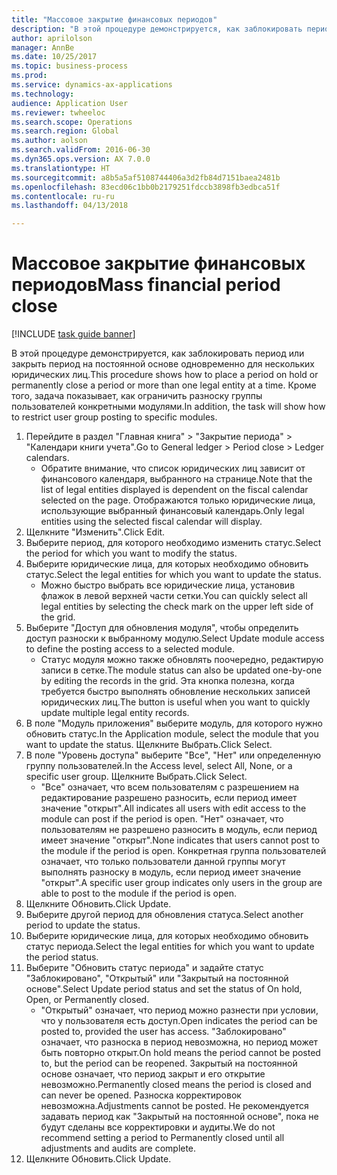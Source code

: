 ```yaml
--- 
title: "Массовое закрытие финансовых периодов"
description: "В этой процедуре демонстрируется, как заблокировать период или закрыть период на постоянной основе одновременно для нескольких юридических лиц."
author: aprilolson
manager: AnnBe
ms.date: 10/25/2017
ms.topic: business-process
ms.prod: 
ms.service: dynamics-ax-applications
ms.technology: 
audience: Application User
ms.reviewer: twheeloc
ms.search.scope: Operations
ms.search.region: Global
ms.author: aolson
ms.search.validFrom: 2016-06-30
ms.dyn365.ops.version: AX 7.0.0
ms.translationtype: HT
ms.sourcegitcommit: a8b5a5af5108744406a3d2fb84d7151baea2481b
ms.openlocfilehash: 83ecd06c1bb0b2179251fdccb3898fb3edbca51f
ms.contentlocale: ru-ru
ms.lasthandoff: 04/13/2018

---
```

# <a name="mass-financial-period-close"></a><span data-ttu-id="7b85e-103">Массовое закрытие финансовых периодов</span><span class="sxs-lookup"><span data-stu-id="7b85e-103">Mass financial period close</span></span>

[!INCLUDE [task guide banner](../../includes/task-guide-banner.md)]

<span data-ttu-id="7b85e-104">В этой процедуре демонстрируется, как заблокировать период или закрыть период на постоянной основе одновременно для нескольких юридических лиц.</span><span class="sxs-lookup"><span data-stu-id="7b85e-104">This procedure shows how to place a period on hold or permanently close a period or more than one legal entity at a time.</span></span> <span data-ttu-id="7b85e-105">Кроме того, задача показывает, как ограничить разноску группы пользователей конкретными модулями.</span><span class="sxs-lookup"><span data-stu-id="7b85e-105">In addition, the task will show how to restrict user group posting to specific modules.</span></span>

1. <span data-ttu-id="7b85e-106">Перейдите в раздел "Главная книга" > "Закрытие периода" > "Календари книги учета".</span><span class="sxs-lookup"><span data-stu-id="7b85e-106">Go to General ledger > Period close > Ledger calendars.</span></span>
    * <span data-ttu-id="7b85e-107">Обратите внимание, что список юридических лиц зависит от финансового календаря, выбранного на странице.</span><span class="sxs-lookup"><span data-stu-id="7b85e-107">Note that the list of legal entities displayed is dependent on the fiscal calendar selected on the page.</span></span> <span data-ttu-id="7b85e-108">Отображаются только юридические лица, использующие выбранный финансовый календарь.</span><span class="sxs-lookup"><span data-stu-id="7b85e-108">Only legal entities using the selected fiscal calendar will display.</span></span>  
2. <span data-ttu-id="7b85e-109">Щелкните "Изменить".</span><span class="sxs-lookup"><span data-stu-id="7b85e-109">Click Edit.</span></span>
3. <span data-ttu-id="7b85e-110">Выберите период, для которого необходимо изменить статус.</span><span class="sxs-lookup"><span data-stu-id="7b85e-110">Select the period for which you want to modify the status.</span></span>
4. <span data-ttu-id="7b85e-111">Выберите юридические лица, для которых необходимо обновить статус.</span><span class="sxs-lookup"><span data-stu-id="7b85e-111">Select the legal entities for which you want to update the status.</span></span>
    * <span data-ttu-id="7b85e-112">Можно быстро выбрать все юридические лица, установив флажок в левой верхней части сетки.</span><span class="sxs-lookup"><span data-stu-id="7b85e-112">You can quickly select all legal entities  by selecting the check mark on the upper left side of the grid.</span></span>  
5. <span data-ttu-id="7b85e-113">Выберите "Доступ для обновления модуля", чтобы определить доступ разноски к выбранному модулю.</span><span class="sxs-lookup"><span data-stu-id="7b85e-113">Select Update module access to define the posting access to a selected module.</span></span>
    * <span data-ttu-id="7b85e-114">Статус модуля можно также обновлять поочередно, редактирую записи в сетке.</span><span class="sxs-lookup"><span data-stu-id="7b85e-114">The module status can also be updated one-by-one by editing the records in the grid.</span></span> <span data-ttu-id="7b85e-115">Эта кнопка полезна, когда требуется быстро выполнять обновление нескольких записей юридических лиц.</span><span class="sxs-lookup"><span data-stu-id="7b85e-115">The button is useful when you want to quickly update multiple legal entity records.</span></span>  
6. <span data-ttu-id="7b85e-116">В поле "Модуль приложения" выберите модуль, для которого нужно обновить статус.</span><span class="sxs-lookup"><span data-stu-id="7b85e-116">In the Application module, select the module that you want to update the status.</span></span> <span data-ttu-id="7b85e-117">Щелкните Выбрать.</span><span class="sxs-lookup"><span data-stu-id="7b85e-117">Click Select.</span></span>
7. <span data-ttu-id="7b85e-118">В поле "Уровень доступа" выберите "Все", "Нет" или определенную группу пользователей.</span><span class="sxs-lookup"><span data-stu-id="7b85e-118">In the Access level, select All, None, or a specific user group.</span></span> <span data-ttu-id="7b85e-119">Щелкните Выбрать.</span><span class="sxs-lookup"><span data-stu-id="7b85e-119">Click Select.</span></span>
    * <span data-ttu-id="7b85e-120">"Все" означает, что всем пользователям с разрешением на редактирование разрешено разносить, если период имеет значение "открыт".</span><span class="sxs-lookup"><span data-stu-id="7b85e-120">All indicates all users with edit access to the module can post if the period is open.</span></span> <span data-ttu-id="7b85e-121">"Нет" означает, что пользователям не разрешено разносить в модуль, если период имеет значение "открыт".</span><span class="sxs-lookup"><span data-stu-id="7b85e-121">None indicates that users cannot post to the module if the period is open.</span></span> <span data-ttu-id="7b85e-122">Конкретная группа пользователей означает, что только пользователи данной группы могут выполнять разноску в модуль, если период имеет значение "открыт".</span><span class="sxs-lookup"><span data-stu-id="7b85e-122">A specific user group indicates only users in the group are able to post to the module if the period is open.</span></span>  
8. <span data-ttu-id="7b85e-123">Щелкните Обновить.</span><span class="sxs-lookup"><span data-stu-id="7b85e-123">Click Update.</span></span>
9. <span data-ttu-id="7b85e-124">Выберите другой период для обновления статуса.</span><span class="sxs-lookup"><span data-stu-id="7b85e-124">Select another period to update the status.</span></span>
10. <span data-ttu-id="7b85e-125">Выберите юридические лица, для которых необходимо обновить статус периода.</span><span class="sxs-lookup"><span data-stu-id="7b85e-125">Select the legal entities for which you want to update the period status.</span></span>
11. <span data-ttu-id="7b85e-126">Выберите "Обновить статус периода" и задайте статус "Заблокировано", "Открытый" или "Закрытый на постоянной основе".</span><span class="sxs-lookup"><span data-stu-id="7b85e-126">Select Update period status and set the status of On hold, Open, or Permanently closed.</span></span>
    * <span data-ttu-id="7b85e-127">"Открытый" означает, что период можно разнести при условии, что у пользователя есть доступ.</span><span class="sxs-lookup"><span data-stu-id="7b85e-127">Open indicates the period can be posted to, provided the user has access.</span></span> <span data-ttu-id="7b85e-128">"Заблокировано" означает, что разноска в период невозможна, но период может быть повторно открыт.</span><span class="sxs-lookup"><span data-stu-id="7b85e-128">On hold means the period cannot be posted to, but the period can be reopened.</span></span> <span data-ttu-id="7b85e-129">Закрытый на постоянной основе означает, что период закрыт и его открытие невозможно.</span><span class="sxs-lookup"><span data-stu-id="7b85e-129">Permanently closed means the period is closed and can never be opened.</span></span> <span data-ttu-id="7b85e-130">Разноска корректировок невозможна.</span><span class="sxs-lookup"><span data-stu-id="7b85e-130">Adjustments cannot be posted.</span></span> <span data-ttu-id="7b85e-131">Не рекомендуется задавать период как "Закрытый на постоянной основе", пока не будут сделаны все корректировки и аудиты.</span><span class="sxs-lookup"><span data-stu-id="7b85e-131">We do not recommend setting a period to Permanently closed until all adjustments and audits are complete.</span></span>  
12. <span data-ttu-id="7b85e-132">Щелкните Обновить.</span><span class="sxs-lookup"><span data-stu-id="7b85e-132">Click Update.</span></span>


